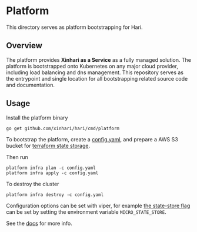 # Platform

This directory serves as platform bootstrapping for Hari.

## Overview

The platform provides **Xinhari as a Service** as a fully managed solution. The platform is 
bootstrapped onto Kubernetes on any major cloud provider, including load balancing and 
dns management. This repository serves as the entrypoint and single location for all bootstrapping
related source code and documentation.

## Usage

Install the platform binary

```
go get github.com/xinhari/hari/cmd/platform
```

To bootstrap the platform, create a [config.yaml](./config-test.yaml), and prepare a AWS S3 bucket
for [terraform state storage](https://www.terraform.io/docs/backends/types/s3.html).

Then run

```
platform infra plan -c config.yaml
platform infra apply -c config.yaml
```

To destroy the cluster

```
platform infra destroy -c config.yaml
```

Configuration options can be set with viper, for example
[the state-store flag](https://github.com/xinhari/platform/blob/cc27173/cmd/infra.go#L44) can be set by
setting the environment variable `MICRO_STATE_STORE`.

See the [docs](docs) for more info.

